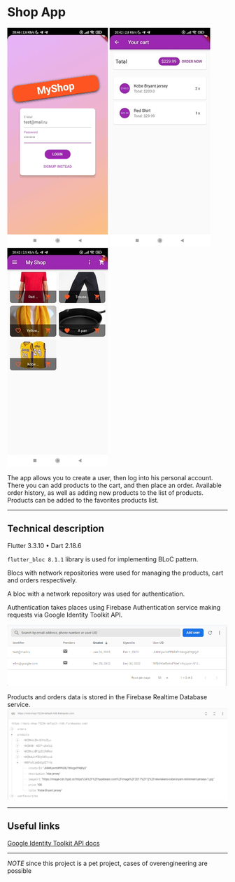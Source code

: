# Shop App

![app](assets/images/app.gif)
![cart](assets/images/cart.jpg)
![products](assets/images/products.jpg)


The app allows you to create a user, then log into his personal account. There you can add products to the cart, and then place an order. Available order history, as well as adding new products to the list of products. Products can be added to the favorites products list.
___
## Technical description

Flutter 3.3.10 • Dart 2.18.6

`flutter_bloc 8.1.1` library is used for implementing BLoC pattern.

Blocs with network repositories were used for managing the products, cart and orders respectively.

A bloc with a network repository was used for authentication.

Authentication takes places using Firebase Authentication service making requests via Google Identity Toolkit API.

![auth](assets/images/auth.png)



Products and orders data is stored in the Firebase Realtime Database service.
![db](assets/images/db.png)

___
## Useful links
[Google Identity Toolkit API docs](https://cloud.google.com/identity-platform/docs/reference/rest)

___

*NOTE* since this project is a pet project, cases of overengineering are possible





